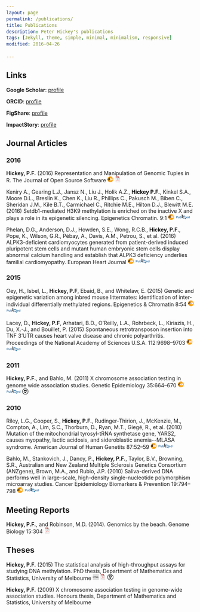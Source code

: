 ```yaml
---
layout: page
permalink: /publications/
title: Publications
description: Peter Hickey's publications
tags: [Jekyll, theme, simple, minimal, minimalism, responsive]
modified: 2016-04-26

---
```


## Links

__Google Scholar__: [profile](http://scholar.google.com.au/citations?user=pQhJuagAAAAJ&hl=en)

__ORCID__: [profile](http://orcid.org/0000-0002-8153-6258)

__FigShare__: [profile](http://figshare.com/authors/Peter_Hickey/101422)

__ImpactStory__: [profile](https://impactstory.org/u/0000-0002-8153-6258)


## Journal Articles

### 2016

**Hickey, P.F.** (2016)
Representation and Manipulation of Genomic Tuples in R.
The Journal of Open Source Software
[![doi](/icons16/doi-icon.png)](http://dx.doi.org/10.21105/joss.00020)
[![pdf (46k)](/icons16/pdf-icon.png)](https://github.com/openjournals/joss-papers/blob/master/joss.00020/10.21105.joss.00020.pdf)

Keniry A., Gearing L.J., Jansz N., Liu J., Holik A.Z., **Hickey P.F.**, Kinkel S.A., Moore D.L., Breslin K., Chen K., Liu R., Phillips C., Pakusch M., Biben C., Sheridan J.M., Kile B.T., Carmichael C., Ritchie M.E., Hilton D.J., Blewitt M.E. (2016)
Setdb1-mediated H3K9 methylation is enriched on the inactive X and plays a role in its epigenetic silencing. 
Epigenetics Chromatin. 9:1 
[![doi](/icons16/doi-icon.png)](http://dx.doi.org/10.1186/s13072-016-0064-6)
[![PubMed](/icons16/pubmed-icon.png)](https://www.ncbi.nlm.nih.gov/pubmed/27195021)

Phelan, D.G., Anderson, D.J., Howden, S.E., Wong, R.C.B., **Hickey, P.F.**, Pope, K., Wilson, G.R., Pébay, A., Davis, A.M., Petrou, S., et al. (2016)
ALPK3-deficient cardiomyocytes generated from patient-derived induced pluripotent stem cells and mutant human embryonic stem cells display abnormal calcium handling and establish that ALPK3 deficiency underlies familial cardiomyopathy. 
European Heart Journal
[![doi](/icons16/doi-icon.png)](http://dx.doi.org/10.1093/eurheartj/ehw160)
[![PubMed](/icons16/pubmed-icon.png)](https://www.ncbi.nlm.nih.gov/pubmed/27106955)
<!-- TODO: Can I host/post the pdf? -->

### 2015

Oey, H., Isbel, L., **Hickey, P.F**, Ebaid, B., and Whitelaw, E. (2015)
Genetic and epigenetic variation among inbred mouse littermates: identification of inter-individual differentially methylated regions. 
Epigenetics & Chromatin 8:54
[![doi](/icons16/doi-icon.png)](http://doi.org/10.1186/s13072-015-0047-z)
[![PubMed](/icons16/pubmed-icon.png)](https://www.ncbi.nlm.nih.gov/pubmed/26692901)
<!-- TODO: Can I host/post the pdf? -->

Lacey, D., **Hickey, P.F**, Arhatari, B.D., O’Reilly, L.A., Rohrbeck, L., Kiriazis, H., Du, X.-J., and Bouillet, P. (2015)
Spontaneous retrotransposon insertion into TNF 3’UTR causes heart valve disease and chronic polyarthritis. 
Proceedings of the National Academy of Sciences U.S.A. 112:9698–9703
[![doi](/icons16/doi-icon.png)](http://doi.org/10.1073/pnas.1508399112)
[![PubMed](/icons16/pubmed-icon.png)](https://www.ncbi.nlm.nih.gov/pubmed/26195802)
<!-- http://doi.org/10.1073/pnas.1508399112 -->
<!-- TODO: Can I host/post the pdf? -->

### 2011

**Hickey, P.F.**, and Bahlo, M. (2011)
X chromosome association testing in genome wide association studies. 
Genetic Epidemiology 35:664–670
[![doi](/icons16/doi-icon.png)](http://doi.org/10.1002/gepi.20616)
[![PubMed](/icons16/pubmed-icon.png)](https://www.ncbi.nlm.nih.gov/pubmed/21818774)
[![XGWAS simulation code](/icons16/github-icon.png)](https://github.com/PeteHaitch/XGWAS)
<!-- TODO: Can I host/post the pdf? -->

### 2010

Riley, L.G., Cooper, S., **Hickey, P.F.**, Rudinger-Thirion, J., McKenzie, M., Compton, A., Lim, S.C., Thorburn, D., Ryan, M.T., Giegé, R., et al. (2010) 
Mutation of the mitochondrial tyrosyl-tRNA synthetase gene, YARS2, causes myopathy, lactic acidosis, and sideroblastic anemia--MLASA syndrome. 
American Journal of Human Genetits 87:52–59
[![doi](/icons16/doi-icon.png)](http://doi:10.1016/j.ajhg.2010.06.001)
[![PubMed](/icons16/pubmed-icon.png)](https://www.ncbi.nlm.nih.gov/pubmed/20598274)
<!-- TODO: Can I host/post the pdf? -->

Bahlo, M., Stankovich, J., Danoy, P., **Hickey, P.F.**, Taylor, B.V., Browning, S.R., Australian and New Zealand Multiple Sclerosis Genetics Consortium (ANZgene), Brown, M.A., and Rubio, J.P. (2010)
Saliva-derived DNA performs well in large-scale, high-density single-nucleotide polymorphism microarray studies. 
Cancer Epidemiology Biomarkers & Prevention 19:794–798
[![doi](/icons16/doi-icon.png)](http://doi.org/10.1158/1055-9965.EPI-09-0812)
[![PubMed](/icons16/pubmed-icon.png)](https://www.ncbi.nlm.nih.gov/pubmed/20200434)
<!-- TODO: Can I host/post the pdf? -->

## Meeting Reports

**Hickey, P.F.**, and Robinson, M.D. (2014). 
Genomics by the beach. 
Genome Biology 15:304
[![pdf (106k)](/icons16/pdf-icon.png)](http://genomebiology.biomedcentral.com/articles/10.1186/gb4171)

## Theses

**Hickey, P.F.** (2015) The statistical analysis of high-throughput assays for studying DNA methylation. 
PhD thesis, Department of Mathematics and Statistics,
University of Melbourne
[![html](/icons16/html-icon.png)](http://hdl.handle.net/11343/55699)
[![pdf (75 Mb)](/icons16/pdf-icon.png)](https://minerva-access.unimelb.edu.au/bitstream/handle/11343/55699/phd_thesis.pdf?sequence=1)
[![PhD thesis source](/icons16/github-icon.png)](https://github.com/PeteHaitch/phd_thesis)

<!-- TODO: Link to abstract, pdf, and github repos -->

**Hickey, P.F.** (2009) 
X chromosome association testing in genome-wide association studies. 
Honours thesis, Department of Mathematics and Statistics, 
University of Melbourne

<!-- TODO: Link to abstract, pdf, and github repos -->

